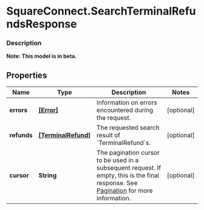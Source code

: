 # SquareConnect.SearchTerminalRefundsResponse

### Description
**Note: This model is in beta.**



## Properties
Name | Type | Description | Notes
------------ | ------------- | ------------- | -------------
**errors** | [**[Error]**](Error.md) | Information on errors encountered during the request. | [optional] 
**refunds** | [**[TerminalRefund]**](TerminalRefund.md) | The requested search result of &#x60;TerminalRefund&#x60;s. | [optional] 
**cursor** | **String** | The pagination cursor to be used in a subsequent request. If empty, this is the final response.  See [Pagination](https://developer.squareup.com/docs/basics/api101/pagination) for more information. | [optional] 


